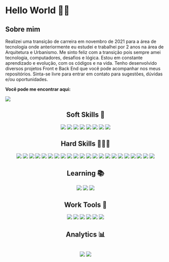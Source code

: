 <h1>Hello World 🙋‍♂️</h1>

<h2>Sobre mim</h2>
<p>Realizei uma transição de carreira em novembro de 2021 para a área de tecnologia onde anteriormente eu estudei e trabalhei por 2 anos na área de Arquitetura e Urbanismo. Me sinto feliz com a transição pois sempre amei tecnologia, computadores, desafios e lógica. Estou em constante aprendizado e evolução, com os códigos e na vida. Tenho desenvolvido diversos projetos Front e Back End que você pode acompanhar nos meus repositórios. Sinta-se livre para entrar em contato para sugestões, dúvidas e/ou oportunidades.</p>
<p><strong>Você pode me encontrar aqui:</strong><p>
<a href="https://www.linkedin.com/in/isaac-xavier-dev/"><img src="https://img.shields.io/badge/LinkedIn-008BF1?logo=linkedin&logoColor=white&style=for-the-badge"/></a>

<div align="center">
  <h2>Soft Skills 🕺</h2>
  <div>
    <img src="https://img.shields.io/badge/Trabalho em equipe-87CEFA?logo=&logoColor=00BFFF&style=for-the-badge"/>
    <img src="https://img.shields.io/badge/Autodidata-00BFFF?logo=&logoColor=00BFFF&style=for-the-badge"/>
    <img src="https://img.shields.io/badge/Comunicação-1E90FF?logo=&logoColor=00BFFF&style=for-the-badge"/>
    <img src="https://img.shields.io/badge/Fácil Aprendizado-7CFC00?logo=&logoColor=00BFFF&style=for-the-badge"/>
    <img src="https://img.shields.io/badge/Atenção aos detalhes-191970?logo=&logoColor=00BFFF&style=for-the-badge"/>
    <img src="https://img.shields.io/badge/Criatividade-DC143C?logo=&logoColor=00BFFF&style=for-the-badge"/>
    <img src="https://img.shields.io/badge/Curiosidade-4B0082?logo=&logoColor=00BFFF&style=for-the-badge"/>
    <img src="https://img.shields.io/badge/Aprendizado contínuo-yellow?logo=&logoColor=00BFFF&style=for-the-badge"/>
  </div>
</div>

<div align="center">
  <h2>Hard Skills 🧑🏻‍💻</h2>
  <div>
    <img src="https://img.shields.io/badge/-React%20Js-87CEFA?logo=react&logoColor=00BFFF&style=for-the-badge"/>
    <img src="https://img.shields.io/badge/-Typescript-1E90FF?logo=typescript&logoColor=white&style=for-the-badge"/>
    <img src="https://img.shields.io/badge/-Chakra%20Ui-20B2AA?logo=chakraui&logoColor=white&style=for-the-badge"/>
    <img src="https://img.shields.io/badge/-Node%20Js-green?logo=node.js&logoColor=008000&style=for-the-badge"/>
    <img src="https://img.shields.io/badge/-python-4169E1?logo=python&logoColor=white&style=for-the-badge"/>
    <img src="https://img.shields.io/badge/-django-006400?logo=django&logoColor=white&style=for-the-badge"/>
    <img src="https://img.shields.io/badge/-CSS-6A5ACD?logo=css3&logoColor=white&style=for-the-badge"/>
    <img src="https://img.shields.io/badge/-Javascript-yellow?logo=javascript&logoColor=white&style=for-the-badge"/>
    <img src="https://img.shields.io/badge/-Styled%20Components-4F4F4F?logo=styled-components&logoColor=red&style=for-the-badge"/>
    <img src="https://img.shields.io/badge/-Express%20Js-D3D3D3?logo=express&logoColor=1E90FF&style=for-the-badge"/>
    <img src="https://img.shields.io/badge/-JWT-D3D3D3?logo=JSON%20Web%20Tokens&logoColor=363636&style=for-the-badge"/>
    <img src="https://img.shields.io/badge/-TypeORM-4682B4?logo=typescript&logoColor=1E90FF&style=for-the-badge"/>
    <img src="https://img.shields.io/badge/-Jest-FA8072?logo=jest&logoColor=800000&style=for-the-badge"/>
    <img src="https://img.shields.io/badge/-Docker-1E90FF?logo=docker&logoColor=white&style=for-the-badge"/>
    <img src="https://img.shields.io/badge/-postgreSQL-4682B4?logo=postgresql&logoColor=white&style=for-the-badge"/>
    <img src="https://img.shields.io/badge/-vercel-black?logo=vercel&logoColor=white&style=for-the-badge"/>
    <img src="https://img.shields.io/badge/-heroku-9370DB?logo=heroku&logoColor=purple&style=for-the-badge"/>
    <img src="https://img.shields.io/badge/-yarn-008080?logo=yarn&logoColor=white&style=for-the-badge"/>
    <img src="https://img.shields.io/badge/-git-FF4500?logo=git&logoColor=white&style=for-the-badge"/>
    <img src="https://img.shields.io/badge/-mongodb-D3D3D3?logo=mongodb&logoColor=148906&style=for-the-badge"/>
    <img src="https://img.shields.io/badge/-amazon aws-gray?logo=amazonaws&logoColor=yellow&style=for-the-badge"/>
    <img src="https://img.shields.io/badge/-redis-red?logo=redis&logoColor=white&style=for-the-badge"/>
  </div>
</div>

<div align="center">
  <h2>Learning 📚</h2>
  <div>
    <img src="https://img.shields.io/badge/-java-blue?logo=java&logoColor=blue&style=for-the-badge"/>
    <img src="https://img.shields.io/badge/-rust-orange?logo=rust&logoColor=white&style=for-the-badge"/>
    <img src="https://img.shields.io/badge/-go-blue?logo=go&logoColor=white&style=for-the-badge"/>
  </div>
</div>

<div align="center">
  <h2>Work Tools 🔧</h2>
   <div>
    <img src="https://img.shields.io/badge/-linux-FF4500?logo=linux&logoColor=black&style=for-the-badge"/>
    <img src="https://img.shields.io/badge/-vscode-1E90FF?logo=Visual%20Studio%20Code&logoColor=white&style=for-the-badge"/>
    <img src="https://img.shields.io/badge/-insomnia-5500FF?logo=insomnia&logoColor=white&style=for-the-badge"/>
    <img src="https://img.shields.io/badge/-figma-D3D3D3?logo=figma&logoColor=FF4500&style=for-the-badge"/>
    <img src="https://img.shields.io/badge/-notion-black?logo=notion&logoColor=white&style=for-the-badge"/>
    <img src="https://img.shields.io/badge/-trello-0068FF?logo=trello&logoColor=white&style=for-the-badge"/>
  </div>
</div>

<div align="center" direction="column">
<h2>Analytics 📊<h2>
<img src="https://github-readme-stats.vercel.app/api?username=zaquinn&show_icons=true&theme=tokyonight"/>
<img src="https://github-readme-stats.vercel.app/api/top-langs/?username=zaquinn&theme=tokyonight"/>
</div>
